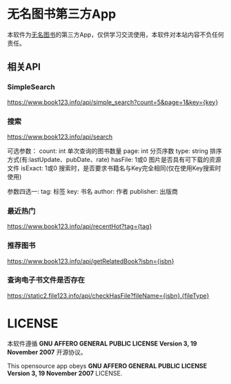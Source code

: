 # 无名图书第三方App

本软件为[无名图书](http://www.book123.info/)的第三方App，仅供学习交流使用，本软件对本站内容不负任何责任。

## 相关API

### SimpleSearch

https://www.book123.info/api/simple_search?count=5&page=1&key={key}

### 搜索

https://www.book123.info/api/search

可选参数：
count: int 单次查询的图书数量
page: int 分页序数
type: string 排序方式(有:lastUpdate、pubDate、rate)
hasFile: 1或0 图片是否具有可下载的资源文件
isExact: 1或0 搜索时，是否要求书籍名与Key完全相同(仅在使用Key搜索时使用)

参数四选一:
tag: 标签
key: 书名
author: 作者
publisher: 出版商

### 最近热门

https://www.book123.info/api/recentHot?tag={tag}

### 推荐图书

https://www.book123.info/api/getRelatedBook?isbn={isbn}

### 查询电子书文件是否存在

https://static2.file123.info/api/checkHasFile?fileName={isbn}.{fileType}

# LICENSE

本软件遵循 **GNU AFFERO GENERAL PUBLIC LICENSE Version 3, 19 November 2007** 开源协议。

This opensource app obeys **GNU AFFERO GENERAL PUBLIC LICENSE Version 3, 19 November 2007** LICENSE.
